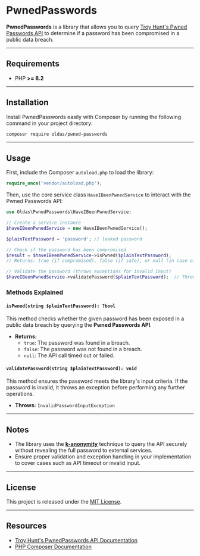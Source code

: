 # PwnedPasswords

**PwnedPasswords** is a library that allows you to query [Troy Hunt's Pwned Passwords API](https://haveibeenpwned.com/Passwords) to determine if a password has been compromised in a public data breach.

---

## Requirements

- PHP **>= 8.2**

---

## Installation

Install PwnedPasswords easily with Composer by running the following command in your project directory:

```bash
composer require oldas/pwned-passwords
```

---

## Usage

First, include the Composer `autoload.php` to load the library:

```php
require_once('vendor/autoload.php');
```

Then, use the core service class `HaveIBeenPwnedService` to interact with the Pwned Passwords API:

```php
use Oldas\PwnedPasswords\HaveIBeenPwnedService;

// Create a service instance
$haveIBeenPwnedService = new HaveIBeenPwnedService();

$plainTextPassword = 'password'; // leaked password

// Check if the password has been compromised
$result = $haveIBeenPwnedService->isPwned($plainTextPassword); 
// Returns: true (if compromised), false (if safe), or null (in case of API timeout)

// Validate the password (throws exceptions for invalid input)
$haveIBeenPwnedService->validatePassword($plainTextPassword);  // Throws InvalidPasswordInputException, otherwise returns void
```

### Methods Explained

#### `isPwned(string $plainTextPassword): ?bool`
This method checks whether the given password has been exposed in a public data breach by querying the **Pwned Passwords API**.

- **Returns:**
    - `true`: The password was found in a breach.
    - `false`: The password was not found in a breach.
    - `null`: The API call timed out or failed.

#### `validatePassword(string $plainTextPassword): void`
This method ensures the password meets the library's input criteria. If the password is invalid, it throws an exception before performing any further operations.

- **Throws:** `InvalidPasswordInputException`

---

## Notes

- The library uses the **[k-anonymity](https://en.wikipedia.org/wiki/K-anonymity)** technique to query the API securely without revealing the full password to external services.
- Ensure proper validation and exception handling in your implementation to cover cases such as API timeout or invalid input.

---

## License

This project is released under the [MIT License](https://opensource.org/licenses/MIT).

---

## Resources

- [Troy Hunt's PwnedPasswords API Documentation](https://haveibeenpwned.com/API/v3)
- [PHP Composer Documentation](https://getcomposer.org)